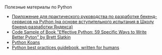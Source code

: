 Полезные материалы по Python
- [Приложение для практического руководства по разработке бекенд-сервисов на Python (на основе вступительного испытания в Школу бэкенд‑разработки Яндекса)](https://github.com/alvassin/backendschool2019)
- [Code Sample of Book "Effective Python: 59 Specific Ways to Write Better Pyton" by Brett Slatkin](https://github.com/SigmaQuan/Better-Python-59-Ways)
- [Python Koans](https://github.com/gregmalcolm/python_koans)
- [Python best practices guidebook, written for humans](https://github.com/realpython/python-guide)
